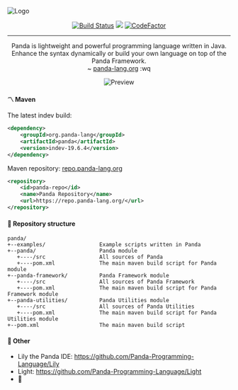 ![Logo](https://panda-lang.org/github/v1/logo-1.png)

<p align="center">
   <a href="https://travis-ci.org/Panda-Programming-Language/Panda"><img src="https://travis-ci.org/Panda-Programming-Language/Panda.svg?branch=master" alt="Build Status"></a>
   <a href="https://ci.appveyor.com/project/Panda-Programming-Language/panda/branch/master"><img src="https://ci.appveyor.com/api/projects/status/gpkf5t7v3b3wepcl/branch/master?svg=true"></a>
   <a href="https://www.codefactor.io/repository/github/panda-programming-language/panda"><img src="https://www.codefactor.io/repository/github/panda-programming-language/panda/badge" alt="CodeFactor"></a>
    
  <hr>
   
  <p align="center">
    Panda is lightweight and powerful programming language written in Java.<br>
    Enhance the syntax dynamically or build your own language on top of the Panda Framework.<br>
    ~ <a href="https://panda-lang.org/">panda-lang.org</a> :wq
  </p>
   
  <p align="center">
    <img src="https://panda-lang.org/github/v1/carbon-5.png" alt="Preview">
  </p>
</p>

#### 〽️ Maven
The latest indev build:

```xml
<dependency>
    <groupId>org.panda-lang</groupId>
    <artifactId>panda</artifactId>
    <version>indev-19.6.4</version>
</dependency>
```

Maven repository: [repo.panda-lang.org](https://repo.panda-lang.org/)

```xml
<repository>
    <id>panda-repo</id>
    <name>Panda Repository</name>
    <url>https://repo.panda-lang.org/</url>
</repository>
```

#### 📜 Repository structure
```
panda/
+--examples/                 Example scripts written in Panda
+--panda/                    Panda module
   +----/src                 All sources of Panda
   +----pom.xml              The main maven build script for Panda module
+--panda-framework/          Panda Framework module
   +----/src                 All sources of Panda Framework
   +----pom.xml              The main maven build script for Panda Framework module
+--panda-utilities/          Panda Utilities module
   +----/src                 All sources of Panda Utilities
   +----pom.xml              The main maven build script for Panda Utilities module
+--pom.xml                   The main maven build script
```

#### 💞 Other
- Lily the Panda IDE: https://github.com/Panda-Programming-Language/Lily <br>
- Light: https://github.com/Panda-Programming-Language/Light
- 🥞
